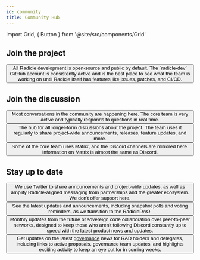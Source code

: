```yaml
---
id: community
title: Community Hub
---
```


import Grid, { Button } from '@site/src/components/Grid'

## Join the project

<Grid>
  <Button
    style={{gridColumn: '1 / span 12'}}
    href="https://github.com/radicle-dev"
    title="GitHub"
    cta="github.com/radicle-dev"
  >
    All Radicle development is open-source and public by default. The `radicle-dev` GitHub account is consistently active and is the best place to see what the team is working on until Radicle itself has features like issues, patches, and CI/CD.
  </Button>
</Grid>

## Join the discussion

<Grid>
  <Button
    href="https://discord.gg/dZK4TxaU2v"
    title="Discord"
    cta="discord.com"
  >
    Most conversations in the community are happening here. The core team is very active and typically responds to questions in real time.
  </Button>
  <Button
    href="https://radicle.community/"
    title="Discourse"
    cta="radicle.community"
  >
    The hub for all longer-form discussions about the project. The team uses it regularly to share project-wide announcements, releases, feature updates, and more.
  </Button>
  <Button
    href="https://matrix.radicle.community/"
    title="Matrix"
    cta="matrix.radicle.community"
  >
    Some of the core team uses Matrix, and the Discord channels are mirrored here. Information on Matrix is almost the same as Discord.
  </Button>
</Grid>

## Stay up to date

<Grid>
  <Button
    href="https://twitter.com/radicle"
    title="Twitter"
    cta="@radicle"
  >
    We use Twitter to share announcements and project-wide updates, as well as amplify Radicle-aligned messaging from partnerships and the greater ecosystem. We don't offer support here.
  </Button>
  <Button
    href="https://twitter.com/rad_gov"
    title="Governance on Twitter"
    cta="@rad_gov"
  >
    See the latest updates and announcements, including snapshot polls and voting reminders, as we transition to the RadicleDAO.
  </Button>
  <Button
    href="https://www.getrevue.co/profile/radicle"
    title="Radicle Digest"
    cta="Subscribe"
  >
    Monthly updates from the future of sovereign code collaboration over peer-to-peer networks, designed to keep those who aren't following Discord constantly up to speed with the latest product news and updates.
  </Button>
  <Button
    href="http://eepurl.com/hhHxMX"
    title="Radicle Governance Updates"
    cta="Subscribe"
  >
    Get updates on the latest <a href="/governance">governance</a> news for RAD holders and delegates, including links to active proposals, governance team updates, and highlights exciting activity to keep an eye out for in coming weeks. 
  </Button>
</Grid>
